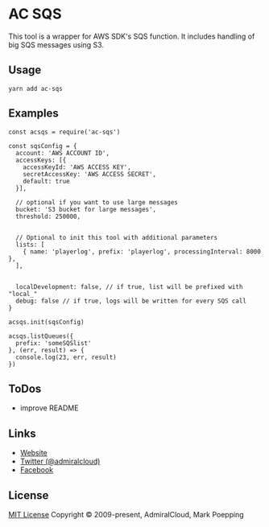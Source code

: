 # AC SQS
This tool is a wrapper for AWS SDK's SQS function. It includes handling of big SQS messages using S3.

## Usage

```
yarn add ac-sqs
```

## Examples

```
const acsqs = require('ac-sqs')

const sqsConfig = {
  account: 'AWS ACCOUNT ID',
  accessKeys: [{
    accessKeyId: 'AWS ACCESS KEY',
    secretAccessKey: 'AWS ACCESS SECRET',
    default: true
  }],

  // optional if you want to use large messages
  bucket: 'S3 bucket for large messages',
  threshold: 250000,

  
  // Optional to init this tool with additional parameters
  lists: [
    { name: 'playerlog', prefix: 'playerlog', processingInterval: 8000 },
  ],

  
  localDevelopment: false, // if true, list will be prefixed with "local_"
  debug: false // if true, logs will be written for every SQS call
}

acsqs.init(sqsConfig)

acsqs.listQueues({
  prefix: 'someSQSlist'
}, (err, result) => {
  console.log(23, err, result)
})

```

## ToDos
+ improve README

## Links
- [Website](https://www.admiralcloud.com/)
- [Twitter (@admiralcloud)](https://twitter.com/admiralcloud)
- [Facebook](https://www.facebook.com/MediaAssetManagement/)


## License
[MIT License](https://opensource.org/licenses/MIT) Copyright © 2009-present, AdmiralCloud, Mark Poepping
